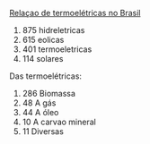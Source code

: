 [Relaçao de termoelétricas no Brasil](https://www.canalenergia.com.br/noticias/53132151/brasil-alcanca-marca-de-2-mil-usinas-de-energia-em-operacao)

1. 875 hidreletricas
2. 615 eolicas
3. 401 termoeletricas
4. 114 solares

Das termoelétricas:
1. 286 Biomassa
2. 48 A gás
3. 44 A óleo
4. 10 A carvao mineral
5. 11 Diversas